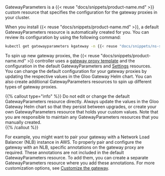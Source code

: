 GatewayParameters is a {{< reuse "docs/snippets/product-name.md" >}} custom resource that specifies the configuration for the gateway proxies in your cluster. 

When you install {{< reuse "docs/snippets/product-name.md" >}}, a default GatewayParameters resource is automatically created for you. You can review its configuration by using the following command:  
```sh
kubectl get gatewayparameters kgateway -n {{< reuse "docs/snippets/ns-system.md" >}} -o yaml
```

To spin up new gateway proxies, the {{< reuse "docs/snippets/product-name.md" >}} controller uses a [gateway proxy template](#gatewayproxytemplate) and the configuration in the default GatewayParameters and [Settings](#settings) resources. You can change the default configuration for your gateway proxies by updating the respective values in the Gloo Gateway Helm chart. You can also create additional GatewayParameters resources to spin up different types of gateway proxies.

{{% callout type="info" %}}
Do not edit or change the default GatewayParameters resource directly. Always update the values in the Gloo Gateway Helm chart so that they persist between upgrades, or create your own GatewayParameters resource that holds your custom values. Note that you are responsible to maintain any GatewayParameters resources that you manually created.  
{{% /callout %}} 

For example, you might want to pair your gateway with a Network Load Balancer (NLB) instance in AWS. To properly pair and configure the gateway with an NLB, specific annotations on the gateway proxy are required. These annotations are not included in the default GatewayParameters resource. To add them, you can create a separate GatewayParameters resource where you add these annotations. For more customization options, see [Customize the gateway](/docs/setup/customize).